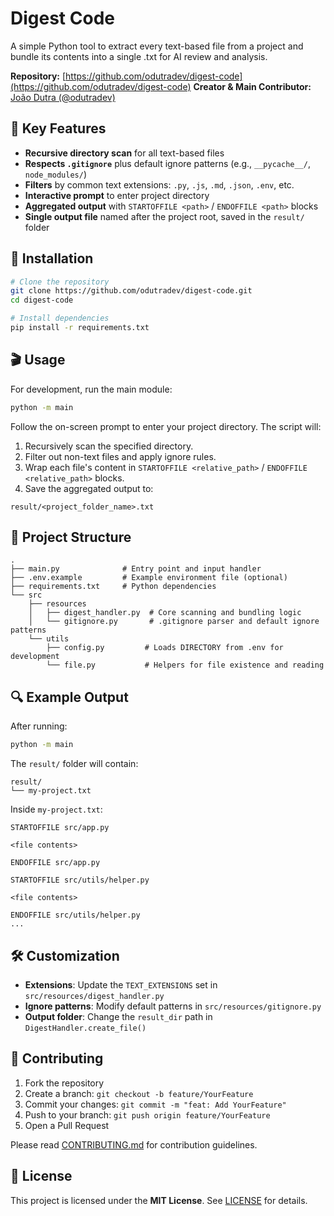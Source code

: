 # Digest Code

A simple Python tool to extract every text-based file from a project and bundle its contents into a single .txt for AI review and analysis.

**Repository:** [https://github.com/odutradev/digest-code](https://github.com/odutradev/digest-code)
**Creator & Main Contributor:** [João Dutra (@odutradev)](https://github.com/odutradev)


## 🚀 Key Features

* **Recursive directory scan** for all text-based files
* **Respects `.gitignore`** plus default ignore patterns (e.g., `__pycache__/`, `node_modules/`)
* **Filters** by common text extensions: `.py`, `.js`, `.md`, `.json`, `.env`, etc.
* **Interactive prompt** to enter project directory
* **Aggregated output** with `STARTOFFILE <path>` / `ENDOFFILE <path>` blocks
* **Single output file** named after the project root, saved in the `result/` folder


## 💾 Installation

```bash
# Clone the repository
git clone https://github.com/odutradev/digest-code.git
cd digest-code

# Install dependencies
pip install -r requirements.txt
```


## 🎬 Usage

For development, run the main module:

```bash
python -m main
```

Follow the on-screen prompt to enter your project directory. The script will:

1. Recursively scan the specified directory.
2. Filter out non-text files and apply ignore rules.
3. Wrap each file's content in `STARTOFFILE <relative_path>` / `ENDOFFILE <relative_path>` blocks.
4. Save the aggregated output to:

```
result/<project_folder_name>.txt
```


## 📂 Project Structure

```
.
├── main.py              # Entry point and input handler
├── .env.example         # Example environment file (optional)
├── requirements.txt     # Python dependencies
└── src
    ├── resources
    │   ├── digest_handler.py  # Core scanning and bundling logic
    │   └── gitignore.py       # .gitignore parser and default ignore patterns
    └── utils
        ├── config.py         # Loads DIRECTORY from .env for development
        └── file.py           # Helpers for file existence and reading
```


## 🔍 Example Output

After running:

```bash
python -m main
```

The `result/` folder will contain:

```
result/
└── my-project.txt
```

Inside `my-project.txt`:

```text
STARTOFFILE src/app.py

<file contents>

ENDOFFILE src/app.py

STARTOFFILE src/utils/helper.py

<file contents>

ENDOFFILE src/utils/helper.py
...
```


## 🛠️ Customization

* **Extensions**: Update the `TEXT_EXTENSIONS` set in `src/resources/digest_handler.py`
* **Ignore patterns**: Modify default patterns in `src/resources/gitignore.py`
* **Output folder**: Change the `result_dir` path in `DigestHandler.create_file()`


## 🤝 Contributing

1. Fork the repository
2. Create a branch: `git checkout -b feature/YourFeature`
3. Commit your changes: `git commit -m "feat: Add YourFeature"`
4. Push to your branch: `git push origin feature/YourFeature`
5. Open a Pull Request

Please read [CONTRIBUTING.md](https://github.com/odutradev/digest-code/blob/master/CONTRIBUTING.md) for contribution guidelines.


## 📜 License

This project is licensed under the **MIT License**. See [LICENSE](https://github.com/odutradev/digest-code/blob/master/LICENSE) for details.
